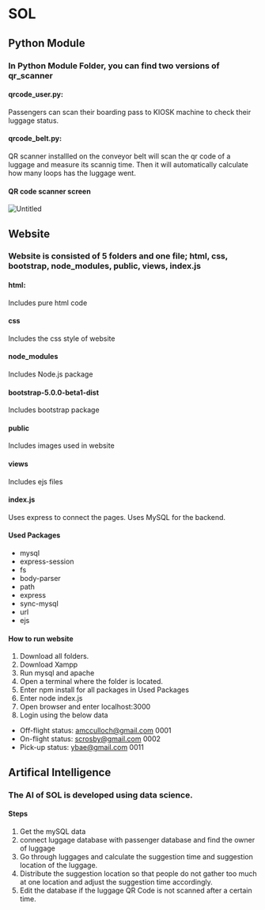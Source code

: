 # SOL

## Python Module

### In Python Module Folder, you can find two versions of qr_scanner

#### qrcode_user.py:
Passengers can scan their boarding pass to KIOSK machine to check their luggage status.

#### qrcode_belt.py:
QR scanner installled on the conveyor belt will scan the qr code of a luggage and measure its scannig time.
Then it will automatically calculate how many loops has the luggage went.

#### QR code scanner screen
![Untitled](https://user-images.githubusercontent.com/68123073/108533939-f0bb0900-731c-11eb-8119-fb4927367834.png)

## Website

### Website is consisted of 5 folders and one file; html, css, bootstrap, node_modules, public, views, index.js

#### html:
Includes pure html code

#### css
Includes the css style of website

#### node_modules
Includes Node.js package

#### bootstrap-5.0.0-beta1-dist
Includes bootstrap package

#### public
Includes images used in website

#### views
Includes ejs files

#### index.js
Uses express to connect the pages. Uses MySQL for the backend.

#### Used Packages
- mysql
- express-session
- fs
- body-parser
- path
- express
- sync-mysql
- url
- ejs

#### How to run website
1. Download all folders.
2. Download Xampp
3. Run mysql and apache
4. Open a terminal where the folder is located.
5. Enter npm install <package-name> for all packages in Used Packages
6. Enter node index.js
7. Open browser and enter localhost:3000
8. Login using the below data
  - Off-flight status: amcculloch@gmail.com 0001
  - On-flight status: scrosby@gmail.com 0002
  - Pick-up status: ybae@gmail.com 0011

## Artifical Intelligence

### The AI of SOL is developed using data science.

#### Steps
1. Get the mySQL data
2. connect luggage database with passenger database and find the owner of luggage
3. Go through luggages and calculate the suggestion time and suggestion location of the luggage.
4. Distribute the suggestion location so that people do not gather too much at one location and adjust the suggestion time accordingly.
5. Edit the database if the luggage QR Code is not scanned after a certain time.
